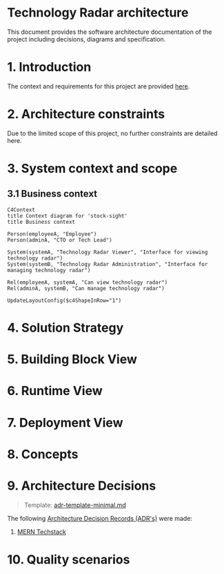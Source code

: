 # Technology Radar architecture

This document provides the software architecture documentation of the project including decisions, diagrams and specification.

# 1. Introduction

The context and requirements for this project are provided [here](https://github.com/web-programming-lab/web-programming-lab-projekt/blob/main/Technologie-Radar.md).

# 2. Architecture constraints

Due to the limited scope of this project, no further constraints are detailed here. 

# 3. System context and scope


## 3.1 Business context

```mermaid
C4Context
title Context diagram for 'stock-sight'
title Business context

Person(employeeA, "Employee")
Person(adminA, "CTO or Tech Lead")

System(systemA, "Technology Radar Viewer", "Interface for viewing technology radar")
System(systemB, "Technology Radar Administration", "Interface for managing technology radar")

Rel(employeeA, systemA, "Can view technology radar")
Rel(adminA, systemB, "Can manage technology radar")

UpdateLayoutConfig($c4ShapeInRow="1")
```

# 4. Solution Strategy

# 5. Building Block View

# 6. Runtime View

# 7. Deployment View

# 8. Concepts

# 9. Architecture Decisions

> Template: [adr-template-minimal.md](https://raw.githubusercontent.com/adr/madr/refs/heads/develop/template/adr-template-minimal.md)

The following [Architecture Decision Records (ADR's)](https://adr.github.io/) were made:

1. [MERN Techstack](./decisions/01-techstack.md)

# 10. Quality scenarios


